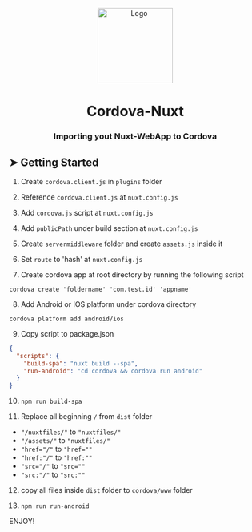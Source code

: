<p align="center">
  <img src="https://raw.githubusercontent.com/andreasbm/readme/master/assets/logo-shadow.png" alt="Logo" width="150" height="150" />
</p>
<h1 align="center">Cordova-Nuxt</h1>
<h3 align="center">Importing yout Nuxt-WebApp to Cordova</h3>


## ➤ Getting Started

1. Create `cordova.client.js` in `plugins` folder

2. Reference `cordova.client.js` at `nuxt.config.js`

3. Add `cordova.js` script at `nuxt.config.js`

4. Add `publicPath` under build section at `nuxt.config.js`

5. Create `servermiddleware` folder and create `assets.js` inside it

6. Set `route` to 'hash' at `nuxt.config.js`

7. Create cordova app at root directory by running the following script

`cordova create 'foldername' 'com.test.id' 'appname'`

8. Add Android or IOS platform under cordova directory

`cordova platform add android/ios`

9. Copy script to package.json

```json
{
  "scripts": {
    "build-spa": "nuxt build --spa",
    "run-android": "cd cordova && cordova run android"
  }
}
```

10. `npm run build-spa`

11. Replace all beginning `/` from `dist` folder
*    `"/nuxtfiles/"` to `"nuxtfiles/"`
*    `"/assets/"` to `"nuxtfiles/"` 
*    `"href="/"` to `"href=""`
*    `"href:"/"` to `"href:""` 
*    `"src="/"` to `"src=""`
*    `"src:"/"` to `"src:""`

12. copy all files inside `dist` folder to `cordova/www` folder

13. `npm run run-android`

ENJOY!
